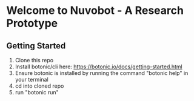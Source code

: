 # Welcome to Nuvobot - A Research Prototype

## Getting Started

1) Clone this repo
2) Install botonic/cli here: https://botonic.io/docs/getting-started.html
3) Ensure botonic is installed by running the command "botonic help" in your terminal
4) cd into cloned repo
5) run "botonic run"
